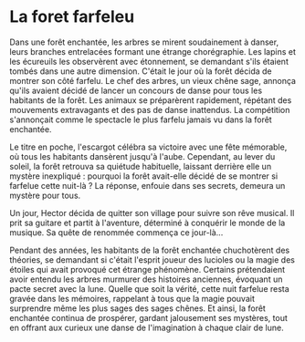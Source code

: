 # La foret farfeleu 

Dans une forêt enchantée, les arbres se mirent soudainement à danser, leurs branches entrelacées formant une étrange chorégraphie. Les lapins et les écureuils les observèrent avec étonnement, se demandant s'ils étaient tombés dans une autre dimension. C'était le jour où la forêt décida de montrer son côté farfelu.
Le chef des arbres, un vieux chêne sage, annonça qu'ils avaient décidé de lancer un concours de danse pour tous les habitants de la forêt. Les animaux se préparèrent rapidement, répétant des mouvements extravagants et des pas de danse inattendus. La compétition s'annonçait comme le spectacle le plus farfelu jamais vu dans la forêt enchantée.

Le titre en poche, l'escargot célébra sa victoire avec une fête mémorable, où tous les habitants dansèrent jusqu'à l'aube. Cependant, au lever du soleil, la forêt retrouva sa quiétude habituelle, laissant derrière elle un mystère inexpliqué : pourquoi la forêt avait-elle décidé de se montrer si farfelue cette nuit-là ? La réponse, enfouie dans ses secrets, demeura un mystère pour tous.

Un jour, Hector décida de quitter son village pour suivre son rêve musical. Il prit sa guitare et partit à l'aventure, déterminé à conquérir le monde de la musique. Sa quête de renommée commença ce jour-là...

Pendant des années, les habitants de la forêt enchantée chuchotèrent des théories, se demandant si c'était l'esprit joueur des lucioles ou la magie des étoiles qui avait provoqué cet étrange phénomène. Certains prétendaient avoir entendu les arbres murmurer des histoires anciennes, évoquant un pacte secret avec la lune. Quelle que soit la vérité, cette nuit farfelue resta gravée dans les mémoires, rappelant à tous que la magie pouvait surprendre même les plus sages des sages chênes. Et ainsi, la forêt enchantée continua de prospérer, gardant jalousement ses mystères, tout en offrant aux curieux une danse de l'imagination à chaque clair de lune.